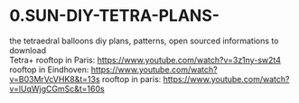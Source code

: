 # 0.SUN-DIY-TETRA-PLANS-
the tetraedral balloons diy plans, patterns, open sourced informations to download  
Tetra+ rooftop in Paris: https://www.youtube.com/watch?v=3z1ny-sw2t4
rooftop in Eindhoven: https://www.youtube.com/watch?v=B03MrVcVHK8&t=13s
rooftop in paris: https://www.youtube.com/watch?v=lUqWjgCGmSc&t=160s
